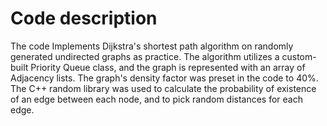 # Code description
The code Implements Dijkstra's shortest path algorithm on randomly generated undirected graphs as practice. The algorithm utilizes a custom-built Priority Queue class, and the graph is represented with an array of Adjacency lists. The graph's density factor was preset in the code to 40%. The C++ random library was used to calculate the probability of existence of an edge between each node, and to pick random distances for each edge.

